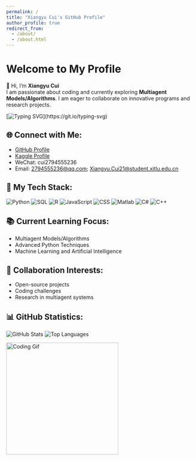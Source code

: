 ```yaml
---
permalink: /
title: "Xiangyu Cui's GitHub Profile"
author_profile: true
redirect_from: 
  - /about/
  - /about.html
---
```


# Welcome to My Profile

👋 Hi, I’m **Xiangyu Cui**  
I am passionate about coding and currently exploring **Multiagent Models/Algorithms**. I am eager to collaborate on innovative programs and research projects.

[![Typing SVG](https://readme-typing-svg.demolab.com?font=Fira+Code&pause=1000&color=654AF7&width=435&lines=Stay+hungry%2C+stay+foolish.)](https://git.io/typing-svg)

## 🌐 Connect with Me:
- [GitHub Profile](https://github.com/Xiangyu2141480)
- [Kaggle Profile](https://www.kaggle.com/xiangyucui25) <!-- Replace 'yourusername' with your actual Kaggle username -->
- WeChat: cui2794555236
- Email: 2794555236@qq.com; Xiangyu.Cui21@student.xjtlu.edu.cn

## 🔧 My Tech Stack:
![Python](https://img.shields.io/badge/-Python-3776AB?style=flat-square&logo=Python&logoColor=white)
![SQL](https://img.shields.io/badge/-SQL-4479A1?style=flat-square&logo=MySQL&logoColor=white)
![R](https://img.shields.io/badge/-R-276DC3?style=flat-square&logo=R&logoColor=white)
![JavaScript](https://img.shields.io/badge/-JavaScript-F7DF1E?style=flat-square&logo=JavaScript&logoColor=black)
![CSS](https://img.shields.io/badge/-CSS-1572B6?style=flat-square&logo=CSS3&logoColor=white)
![Matlab](https://img.shields.io/badge/-Matlab-0076A8?style=flat-square&logo=Mathworks&logoColor=white)
![C#](https://img.shields.io/badge/-C%23-239120?style=flat-square&logo=C-Sharp&logoColor=white)
![C++](https://img.shields.io/badge/-C++-00599C?style=flat-square&logo=C%2B%2B&logoColor=white)

## 📚 Current Learning Focus:
- Multiagent Models/Algorithms
- Advanced Python Techniques
- Machine Learning and Artificial Intelligence

## 🤝 Collaboration Interests:
- Open-source projects
- Coding challenges
- Research in multiagent systems

## 📊 GitHub Statistics:
![GitHub Stats](https://github-readme-stats.vercel.app/api?username=Xiangyu2141480&show_icons=true&theme=radical)
![Top Languages](https://github-readme-stats.vercel.app/api/top-langs/?username=Xiangyu2141480&layout=compact&theme=radical)

<img src="https://media.giphy.com/media/26tn33aiTi1jkl6H6/giphy.gif" alt="Coding Gif" width="300"/>
